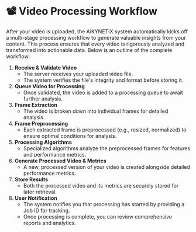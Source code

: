 # 📽️ Video Processing Workflow

After your video is uploaded, the AiKYNETIX system automatically kicks off a multi-stage processing workflow to generate valuable insights from your content. This process ensures that every video is rigorously analyzed and transformed into actionable data. Below is an outline of the complete workflow:

1. **Receive & Validate Video**
   * The server receives your uploaded video file.
   * The system verifies the file's integrity and format before storing it.
2. **Queue Video for Processing**
   * Once validated, the video is added to a processing queue to await further analysis.
3. **Frame Extraction**
   * The video is broken down into individual frames for detailed analysis.
4. **Frame Preprocessing**
   * Each extracted frame is preprocessed (e.g., resized, normalized) to ensure optimal conditions for analysis.
5. **Processing Algorithms**
   * Specialized algorithms analyze the preprocessed frames for features and performance metrics.
6. **Generate Processed Video & Metrics**
   * A new, processed version of your video is created alongside detailed performance metrics.
7. **Store Results**
   * Both the processed video and its metrics are securely stored for later retrieval.
8. **User Notification**
   * The system notifies you that processing has started by providing a Job ID for tracking.
   * Once processing is complete, you can review comprehensive reports and analytics.
